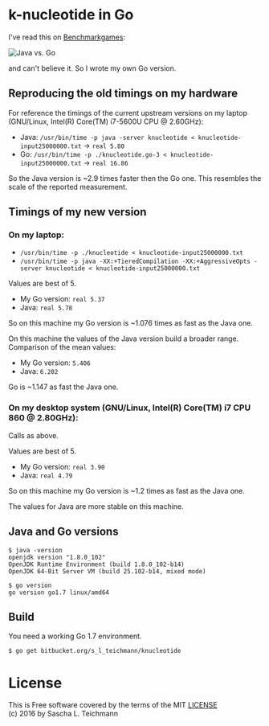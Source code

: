 # k-nucleotide in Go

I've read this on [Benchmarkgames](http://benchmarksgame.alioth.debian.org/u64q/compare.php?lang=java&lang2=go):

![Java vs. Go](https://bytebucket.org/s_l_teichmann/knucleotide/raw/default/images/java-go.png)

and can't believe it. So I wrote my own Go version.

## Reproducing the old timings on my hardware

For reference the timings of the current upstream versions on my laptop (GNU/Linux, Intel(R) Core(TM) i7-5600U CPU @ 2.60GHz):

* Java: `/usr/bin/time -p java -server knucleotide < knucleotide-input25000000.txt` -> `real 5.80`
* Go: `/usr/bin/time -p ./knucleotide.go-3 < knucleotide-input25000000.txt` -> `real 16.86`

So the Java version is ~2.9 times faster then the Go one. This resembles the scale of the reported measurement.

## Timings of my new version

### On my laptop:

* `/usr/bin/time -p ./knucleotide < knucleotide-input25000000.txt`
* `/usr/bin/time -p java -XX:+TieredCompilation -XX:+AggressiveOpts -server knucleotide < knucleotide-input25000000.txt`

Values are best of 5.

* My Go version: `real 5.37`
* Java: `real 5.78`

So on this machine my Go version is ~1.076 times as fast as the Java one.

On this machine the values of the Java version build a broader range.  
Comparison of the mean values:

* My Go version: `5.406`
* Java: `6.202`

Go is ~1.147 as fast the Java one.

### On my desktop system (GNU/Linux, Intel(R) Core(TM) i7 CPU 860 @ 2.80GHz):

Calls as above.

Values are best of 5.

* My Go version: `real 3.90`
* Java: `real 4.79`

So on this machine my Go version is ~1.2 times as fast as the Java one.

The values for Java are more stable on this machine.

## Java and Go versions

    $ java -version
    openjdk version "1.8.0_102"
    OpenJDK Runtime Environment (build 1.8.0_102-b14)
    OpenJDK 64-Bit Server VM (build 25.102-b14, mixed mode)

    $ go version
    go version go1.7 linux/amd64

## Build

You need a working Go 1.7 environment.

    $ go get bitbucket.org/s_l_teichmann/knucleotide

# License
This is Free software covered by the terms of the MIT [LICENSE](LICENSE)  
(c) 2016 by Sascha L. Teichmann
